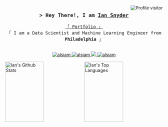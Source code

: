 <!--
<h2 align="center">
  Welcome to Al Siam World!
  <img src="https://media.giphy.com/media/hvRJCLFzcasrR4ia7z/giphy.gif" width="28">
</h2>
-->

<!--
<p align="center">
  <a href="https://github.com/alsiam"><img src="https://readme-typing-svg.herokuapp.com/?lines=Self%20Taught%20Programmer;Front%20End%20Developer;1.5%2B%20years%20of%20coding%20experience;Always%20learning%20new%20things&center=true&width=380&height=45"></a>
</p>

 -->


<a href="https://komarev.com/ghpvc/?username=alsiam">
  <img align="right" src="https://komarev.com/ghpvc/?username=iansnyder333&label=Visitors&color=0e75b6&style=flat" alt="Profile visitor" />
</a>

<!-- Intro  -->
<h3 align="center">
        <samp>&gt; Hey There!, I am
                <b><a target="_blank" href="https://iansnyder333.github.io/frontend/">Ian Snyder</a></b>
        </samp>
</h3>


<p align="center"> 
  <samp>
    <a href="https://iansnyder333.github.io/frontend/">「 Portfolio 」</a>
    <br>
    「 I am a Data Scientist and Machine Learning Engineer from <b>Philadelphia</b> 」
    <br>
    <br>
  </samp>
</p>
<p align="center">
 <a href="https://iansnyder333.github.io/frontend/" target="blank">
  <img src="https://img.shields.io/badge/Website-DC143C?style=for-the-badge&logo=medium&logoColor=white" alt="alsiam" />
 </a>
 <a href="https://www.linkedin.com/in/ian-snyder-aa1600182/" target="_blank">
  <img src="https://img.shields.io/badge/LinkedIn-0077B5?style=for-the-badge&logo=linkedin&logoColor=white" alt="alsiam"/>
 </a>
 <!-- <a href="https://dev.to/alsiam" target="_blank">
  <img src="https://img.shields.io/badge/dev.to-0A0A0A?style=for-the-badge&logo=dev.to&logoColor=white" alt="alsiam" />
 </a> -->
 <a href="https://twitter.com/iansnydes?s=11&t=nH0dMGEkXPcP6bshx_BZ7w" target="_blank">
  <img src="https://img.shields.io/badge/Twitter-1DA1F2?style=for-the-badge&logo=twitter&logoColor=white" />
 </a>
 <a href="https://instagram.com/iansnyder_" target="_blank">
  <img src="https://img.shields.io/badge/Instagram-fe4164?style=for-the-badge&logo=instagram&logoColor=white" alt="alsiam" />
 </a> 
 
</p>


<a> 
    <a href="https://github.com/iansnyder333"><img align="center" alt="Ian's Github Stats" src="https://denvercoder1-github-readme-stats.vercel.app/api?username=iansnyder333&show_icons=true&count_private=true&theme=default" height="192px" width="49.5%"/></a>
  <a href="https://github.com/iansnyder333"><img align="center" alt="Ian's Top Languages" src="https://denvercoder1-github-readme-stats.vercel.app/api/top-langs/?username=iansnyder333&langs_count=6&hide=jupyter%20notebook,css,html&layout=compact&theme=default" height="192px" width="49.5%"/></a>
  
</a>

